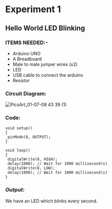# Experiment 1
## Hello World LED Blinking
### __ITEMS NEEDED:-__
* Arduino UNO
* A Breadboard
* Male to male jumper wires (x2)
* LED 
* USB cable to connect the arduino
* Resistor

### Circuit Diagram:
![PicsArt_01-07-08 43 39 (1)](https://user-images.githubusercontent.com/81525399/148564636-1ef01d45-4654-4daf-bda9-8f3fff9760d3.jpg)


### Code:

 ```
 void setup()
{
  pinMode(8, OUTPUT);
}

void loop()
{
  digitalWrite(8, HIGH);
  delay(1000); // Wait for 1000 millisecond(s)
  digitalWrite(8, LOW);
  delay(1000); // Wait for 1000 millisecond(s)
}

```
### _Output:_
We have an LED which blinks every second.

<iframe width="560" height="315" embed="https://youtu.be/bePUHwVVi08" title="YouTube video player" frameborder="0" allow="accelerometer; autoplay; clipboard-write; encrypted-media; gyroscope; picture-in-picture" allowfullscreen></iframe>


